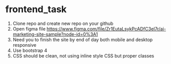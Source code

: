 # frontend_task

1. Clone repo and create new repo on your github
2. Open figma file https://www.figma.com/file/Zr1EutaLsykPcADfC3el7r/ai-marketing-site-sample?node-id=0%3A1
3. Need you to finish the site by end of day both mobile and desktop responsive
4. Use bootstrap 4
5. CSS should be clean, not using inline style CSS but proper classes
